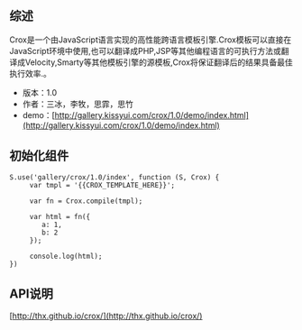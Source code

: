 ## 综述

Crox是一个由JavaScript语言实现的高性能跨语言模板引擎.Crox模板可以直接在JavaScript环境中使用,也可以翻译成PHP,JSP等其他编程语言的可执行方法或翻译成Velocity,Smarty等其他模板引擎的源模板,Crox将保证翻译后的结果具备最佳执行效率.。

* 版本：1.0
* 作者：三冰，李牧，思霏，思竹
* demo：[http://gallery.kissyui.com/crox/1.0/demo/index.html](http://gallery.kissyui.com/crox/1.0/demo/index.html)

## 初始化组件

    S.use('gallery/crox/1.0/index', function (S, Crox) {
         var tmpl = '{{CROX_TEMPLATE_HERE}}';

         var fn = Crox.compile(tmpl);

         var html = fn({
            a: 1,
            b: 2
         });

         console.log(html);
    })

## API说明

[http://thx.github.io/crox/](http://thx.github.io/crox/)